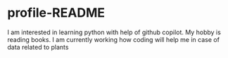 # profile-README
I am interested in learning python with help of github copilot. My hobby is reading books. I am currently working how coding will help me in case of data related to plants
